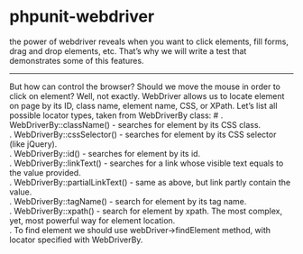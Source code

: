 # phpunit-webdriver

the power of webdriver reveals when you want to click elements, fill forms, drag and drop elements, etc. That’s why we will write a test that demonstrates some of this features.
<hr>
But how can control the browser? Should we move the mouse in order to click on element? Well, not exactly. WebDriver allows us to locate element on page by its ID, class name, element name, CSS, or XPath. Let’s list all possible locator types, taken from WebDriverBy class:
#
. WebDriverBy::className() - searches for element by its CSS class. <br>
. WebDriverBy::cssSelector() - searches for element by its CSS selector (like jQuery).<br>
. WebDriverBy::id() - searches for element by its id.<br>
. WebDriverBy::linkText() - searches for a link whose visible text equals to the value provided.<br>
. WebDriverBy::partialLinkText() - same as above, but link partly contain the value.<br>
. WebDriverBy::tagName() - search for element by its tag name.<br>
. WebDriverBy::xpath() - search for element by xpath. The most complex, yet, most powerful way for element location.<br>
. To find element we should use webDriver->findElement method, with locator specified with  WebDriverBy.<br>

